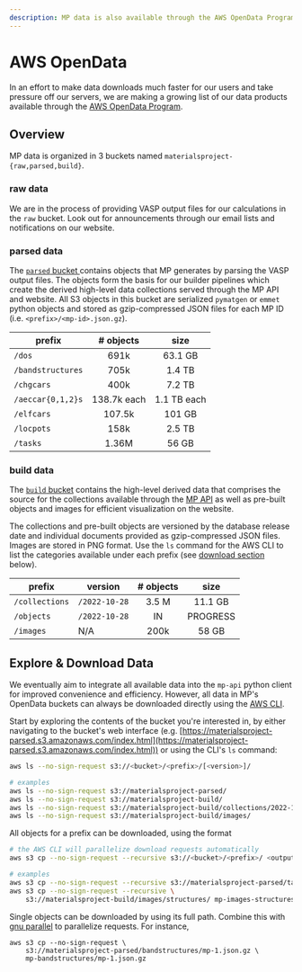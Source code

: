```yaml
---
description: MP data is also available through the AWS OpenData Program.
---
```


# AWS OpenData

In an effort to make data downloads much faster for our users and take pressure off our servers, we are making a growing list of our data products available through the [AWS OpenData Program](https://aws.amazon.com/opendata).

## Overview

MP data is organized in 3 buckets named `materialsproject-{raw,parsed,build}`.

### raw data

We are in the process of providing VASP output files for our calculations in the `raw` bucket. Look out for announcements through our email lists and notifications on our website.

### parsed data

The [`parsed` bucket ](https://materialsproject-parsed.s3.amazonaws.com/index.html)contains objects that MP generates by parsing the VASP output files. The objects form the basis for our builder pipelines which create the derived high-level data collections served through the MP API and website. All S3 objects in this bucket are serialized `pymatgen` or `emmet` python objects and stored as gzip-compressed JSON files for each MP ID (i.e. `<prefix>/<mp-id>.json.gz`).

| prefix            |  # objects  |     size    |
| ----------------- | :---------: | :---------: |
| `/dos`            |     691k    |   63.1 GB   |
| `/bandstructures` |     705k    |    1.4 TB   |
| `/chgcars`        |     400k    |    7.2 TB   |
| `/aeccar{0,1,2}s` | 138.7k each | 1.1 TB each |
| `/elfcars`        |    107.5k   |    101 GB   |
| `/locpots`        |     158k    |    2.5 TB   |
| `/tasks`          |    1.36M    |    56 GB    |

### build data

The [`build` bucket](https://materialsproject-build.s3.amazonaws.com/index.html) contains the high-level derived data that comprises the source for the collections available through the [MP API](https://api.materialsproject.org/) as well as pre-built objects and images for efficient visualization on the website.

The collections and pre-built objects are versioned by the database release date and individual documents provided as gzip-compressed JSON files. Images are stored in PNG format. Use the `ls` command for the AWS CLI to list the categories available under each prefix (see [download section](aws-opendata.md#explore-and-download-data) below).

| prefix         | version       | # objects |   size   |
| -------------- | ------------- | :-------: | :------: |
| `/collections` | `/2022-10-28` |   3.5 M   |  11.1 GB |
| `/objects`     | `/2022-10-28` |     IN    | PROGRESS |
| `/images`      | N/A           |    200k   |   58 GB  |

## Explore & Download Data

We eventually aim to integrate all available data into the `mp-api` python client for improved convenience and efficiency. However, all data in MP's OpenData buckets can always be downloaded directly using the [AWS CLI](https://docs.aws.amazon.com/cli/latest/userguide/getting-started-install.html).

Start by exploring the contents of the bucket you're interested in, by either navigating to the bucket's web interface (e.g. [https://materialsproject-parsed.s3.amazonaws.com/index.html](https://materialsproject-parsed.s3.amazonaws.com/index.html)) or using the CLI's `ls` command:

```sh
aws ls --no-sign-request s3://<bucket>/<prefix>/[<version>]/

# examples
aws ls --no-sign-request s3://materialsproject-parsed/
aws ls --no-sign-request s3://materialsproject-build/
aws ls --no-sign-request s3://materialsproject-build/collections/2022-10-28/
aws ls --no-sign-request s3://materialsproject-build/images/
```

All objects for a prefix can be downloaded, using the format

```sh
# the AWS CLI will parallelize download requests automatically
aws s3 cp --no-sign-request --recursive s3://<bucket>/<prefix>/ <output-dir>/

# examples
aws s3 cp --no-sign-request --recursive s3://materialsproject-parsed/tasks/ mp-tasks/
aws s3 cp --no-sign-request --recursive \
    s3://materialsproject-build/images/structures/ mp-images-structures/
```

Single objects can be downloaded by using its full path. Combine this with [gnu parallel](https://stackoverflow.com/a/30118509) to parallelize requests. For instance,

```
aws s3 cp --no-sign-request \
    s3://materialsproject-parsed/bandstructures/mp-1.json.gz \
    mp-bandstructures/mp-1.json.gz
```
